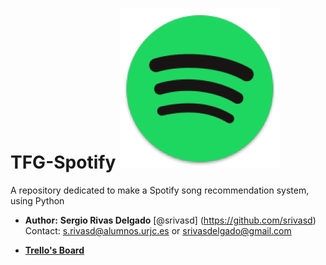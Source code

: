 # TFG-Spotify ![SPOTIFY LOGO](Pictures/Spotify-android.png)

A repository dedicated to make a Spotify song recommendation system, using Python

* __Author:__
  **Sergio Rivas Delgado**       [@srivasd] (https://github.com/srivasd)
 Contact: s.rivasd@alumnos.urjc.es or srivasdelgado@gmail.com

* __[Trello's Board](https://trello.com/b/1iJtggXw/tfg-spotify)__



